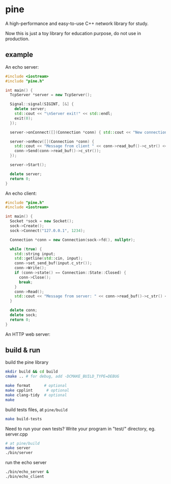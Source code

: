 # pine

A high-performance and easy-to-use C++ network library for study.

Now this is just a toy library for education purpose, do not use in production.

## example

An echo server:

```cpp
#include <iostream>
#include "pine.h"

int main() {
  TcpServer *server = new TcpServer();

  Signal::signal(SIGINT, [&] {
    delete server;
    std::cout << "\nServer exit!" << std::endl;
    exit(0);
  });

  server->onConnect([](Connection *conn) { std::cout << "New connection fd: " << conn->socket()->fd() << std::endl; });

  server->onRecv([](Connection *conn) {
    std::cout << "Message from client " << conn->read_buf()->c_str() << std::endl;
    conn->Send(conn->read_buf()->c_str());
  });

  server->Start();

  delete server;
  return 0;
}
```

An echo client:

```cpp
#include "pine.h"
#include <iostream>

int main() {
  Socket *sock = new Socket();
  sock->Create();
  sock->Connect("127.0.0.1", 1234);

  Connection *conn = new Connection(sock->fd(), nullptr);

  while (true) {
    std::string input;
    std::getline(std::cin, input);
    conn->set_send_buf(input.c_str());
    conn->Write();
    if (conn->state() == Connection::State::Closed) {
      conn->Close();
      break;
    }
    conn->Read();
    std::cout << "Message from server: " << conn->read_buf()->c_str() << std::endl;
  }

  delete conn;
  delete sock;
  return 0;
}

```

An HTTP web server:

## build & run
build the pine library
```bash
mkdir build && cd build
cmake .. # for debug, add -DCMAKE_BUILD_TYPE=DEBUG

make format      # optional
make cpplint      # optional
make clang-tidy  # optional
make
```

build tests files, at `pine/build`
```bash
make build-tests
```

Need to run your own tests? Write your program in "test/" directory, eg. server.cpp
```bash
# at pine/build
make server
./bin/server
```

run the echo server
```bash
./bin/echo_server &
./bin/echo_client
```